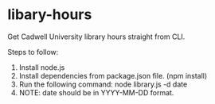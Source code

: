 # libary-hours
Get Cadwell University library hours straight from CLI.

Steps to follow:
1. Install node.js
2. Install dependencies from package.json file. (npm install)
3. Run the following command:
	 node library.js -d date
4. NOTE: date should be in YYYY-MM-DD format.
